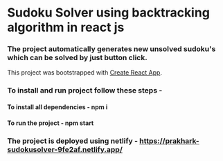 # Sudoku Solver using backtracking algorithm in react js 

### The project automatically generates new unsolved sudoku's which can be solved by just button click.
This project was bootstrapped with [Create React App](https://github.com/facebook/create-react-app).

### To install and run project follow these steps -
####  To install all dependencies - npm i 
####  To run the project - npm start

### The project is deployed using netlify - https://prakhark-sudokusolver-9fe2af.netlify.app/
